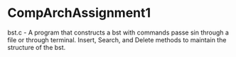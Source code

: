 # CompArchAssignment1

bst.c - A program that constructs a bst with commands passe sin through a file or through terminal. Insert, Search, and Delete methods to maintain the structure of the bst.

